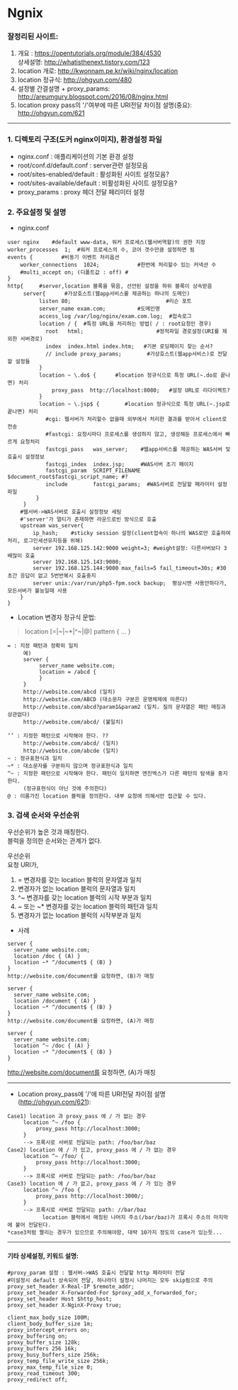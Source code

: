 # Ngnix

### 잘정리된 사이트:
1. 개요 : https://opentutorials.org/module/384/4530  
   상세설명: http://whatisthenext.tistory.com/123  
2. location 개로: http://kwonnam.pe.kr/wiki/nginx/location  
3. location 정규식: http://ohgyun.com/480  
4. 설정별 간결설명 + proxy_params: http://areumgury.blogspot.com/2016/08/nginx.html  
5. location proxy pass의 '/'여부에 따른 URI전달 차이점 설명(중요): http://ohgyun.com/621  

---

### 1. 디렉토리 구조(도커 nginx이미지), 환경설정 파일  
- nginx.conf :  애플리케이션의 기본 환경 설정  
- root/conf.d/default.conf : server관련 설정모음  
- root/sites-enabled/default : 활성화된 사이트 설정모음?  
- root/sites-available/default : 비활성화된 사이트 설정모음?  
- proxy_params : proxy 헤더 전달 페리미터 설정  
  
### 2. 주요설정 및 설명  
- nginx.conf  
```
user nginx	  #default www-data, 워커 프로세스(웹서버역할)의 권한 지정  
worker_processes  1;  #워커 프로세스의 수, 코어 갯수만큼 설정하면 됨  
events { 		 #비동기 이벤트 처리옵션  
    worker_connections  1024;	         #한번에 처리할수 있는 커넥션 수   
    #multi_accept on; (디폴트값 : off) #  
}  
http{	  #server,location 블록을 묶음, 선언된 설정을 하위 블록이 상속받음  
     server{	  #가상호스트(웹app서비스를 제공하는 하나의 도메인)  
          listen 80;                              #리슨 포트  
          server_name exam.com;          #도메인명  
          access_log /var/log/nginx/exam.com.log;  #접속로그  
          location / {	#특정 URL을 처리하는 방법( / : root요청인 경우)  
            root   html;         	           #정적파일 경로설정(URI를 제외한 서버경로)  
            index  index.html index.htm;   #기본 로딩페이지 찾는 순서?  
            // include proxy_params;        #가상호스트(웹app서비스)로 전달할 설정들  
          }  
          location ~ \.do$ {	  #location 정규식으로 특정 URL(~.do로 끝나면) 처리  
              proxy_pass  http://localhost:8080;   #설정 URL로 리다이렉트?  
          }  
          location ~ \.jsp$ {	     #location 정규식으로 특정 URL(~.jsp로 끝나면) 처리  
            #cgi: 웹서버가 처리할수 없을때 외부에서 처리한 결과를 받아서 client로 전송  
            #fastcgi: 요청시마다 프로세스를 생성하지 않고, 생성해둔 프로세스에서 빠르게 요청처리  
            fastcgi_pass   was_server;    #웹app서비스를 제공하는 WAS서버 및 호출시 설정정보  
            fastcgi_index  index.jsp;     #WAS서버 초기 페이지  
            fastcgi_param  SCRIPT_FILENAME  $document_root$fastcgi_script_name; #?  
            include        fastcgi_params;  #WAS서버로 전달할 페라미터 설정파일     
         }  
     }  
    #웹서버->WAS서버로 호출시 설정정보 세팅  
    #'server'가 멀티가 존재하면 라운드로빈 방식으로 호출   
    upstream was_server{     
        ip_hash;	#sticky session 설정(client접속이 하나의 WAS로만 호출하여 처리, 로그인세션유지등을 위해) 
        server 192.168.125.142:9000 weight=3; #weight설정: 다른서버보다 3배많이 호출  
        server 192.168.125.143:9000;  
        server 192.168.125.144:9000 max_fails=5 fail_timeout=30s; #30초간 응답이 없고 5번반복시 호출중지  
        server unix:/var/run/php5-fpm.sock backup;  평상시엔 사용안하다가, 모든서버가 불능일때 사용  
    }  
}  
```

- Location 변경자 정규식 문법:  

> location [=|~|~*|^~|@] pattern { … }  
```  
= : 지정 패턴과 정확히 일치  
     예)  
     server {  
          server_name website.com;  
          location = /abcd {  
          }  
     }  
     http://website.com/abcd (일치)  
     http://webstie.com/ABCD (대소문자 구분은 운영체제에 따른다)  
     http://website.com/abcd?param1&param2 (일치. 질의 문자열은 패턴 매칭과 상관없다)  
     http://website.com/abcd/ (불일치)    
  
‘’ : 지정한 패턴으로 시작해야 한다. ??  
     http://website.com/abcd/ (일치)  
     http://website.com/abcde (일치)  
~ : 정규표현식과 일치  
~* : 대소문자를 구분하지 않으며 정규표현식과 일치  
^~ : 지정한 패턴으로 시작해야 한다. 패턴이 일치하면 엔진엑스가 다른 패턴의 탐색을 중지한다.    
     (정규표현식이 아닌 것에 주의한다)  
@ : 이름가진 location 블럭을 정의한다. 내부 요청에 의해서만 접근할 수 있다.  
```

### 3. 검색 순서와 우선순위  
우선순위가 높은 것과 매칭한다.   
블럭을 정의한 순서와는 관계가 없다.  
  
우선순위  
요청 URI가,  
1. = 변경자를 갖는 location 블럭의 문자열과 일치  
2. 변경자가 없는 location 블럭의 문자열과 일치  
3. ^~ 변경자를 갖는 location 블럭의 시작 부분과 일치  
4. ~ 또는 ~* 변경자를 갖는 location 블럭의 패턴과 일치  
5. 변경자가 없는 location 블럭의 시작부분과 일치  
  
- 사례
```
server {  
  server_name website.com;  
  location /doc { (A) }  
  location ~* ^/document$ { (B) }  
}  
http://website.com/document를 요청하면, (B)가 매칭  
  
server {  
  server_name website.com;  
  location /document { (A) }  
  location ~* ^/document$ { (B) }  
}  
http://website.com/document를 요청하면, (A)가 매칭   
 
server {  
  server_name website.com;  
  location ^~ /doc { (A) }  
  location ~* ^/document$ { (B) }  
}
```
http://website.com/document를 요청하면, (A)가 매칭   
  
--- 
  
- Location proxy_pass에 '/'에 따른 URI전달 차이점 설명(http://ohgyun.com/621):  
```   
Case1) location 과 proxy_pass 에 / 가 없는 경우  
     location ^~ /foo {  
         proxy_pass http://localhost:3000;  
     }  
     --> 프록시로 서버로 전달되는 path: /foo/bar/baz  
Case2) location 에 / 가 있고, proxy_pass 에 / 가 없는 경우  
     location ^~ /foo/ {  
         proxy_pass http://localhost:3000;  
     }  
     --> 프록시로 서버로 전달되는 path: /foo/bar/baz  
Case3) location 에 / 가 없고, proxy_pass 에 / 가 있는 경우  
     location ^~ /foo {  
         proxy_pass http://localhost:3000/;  
     }  
     --> 프록시로 서버로 전달되는 path: //bar/baz  
           location 블럭에서 매칭된 나머지 주소(/bar/baz)가 프록시 주소의 마지막에 붙어 전달된다.  
*case3처럼 짤리는 경우가 있으므로 주의해야함, 대략 10가지 정도의 case가 있는듯...  
```

---
  
#### 기타 상세설정, 키워드 설명: 
```
#proxy_param 설정 : 웹서버->WAS 호출시 전달할 http 페라미터 전달  
#미설정시 default 상속되어 전달, 하나라더 설정시 나머지는 모두 skip됨으로 주의  
proxy_set_header X-Real-IP $remote_addr;  
proxy_set_header X-Forwarded-For $proxy_add_x_forwarded_for;  
proxy_set_header Host $http_host;  
proxy_set_header X-NginX-Proxy true;  
  
client_max_body_size 100M;  
client_body_buffer_size 1m;  
proxy_intercept_errors on;  
proxy_buffering on;  
proxy_buffer_size 128k;  
proxy_buffers 256 16k;  
proxy_busy_buffers_size 256k;  
proxy_temp_file_write_size 256k;  
proxy_max_temp_file_size 0;  
proxy_read_timeout 300;  
proxy_redirect off;  
```

